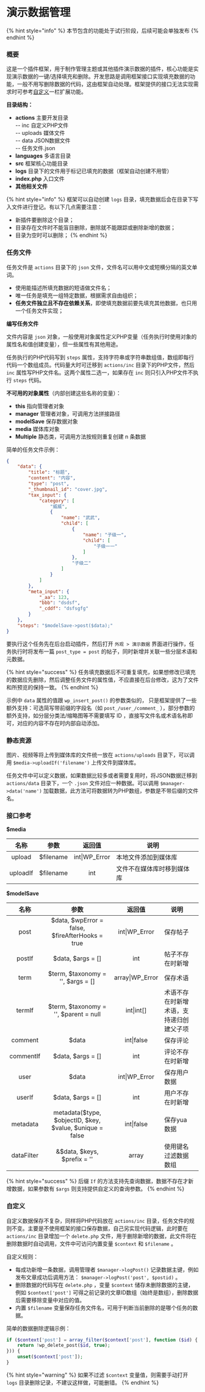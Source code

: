 # 演示数据管理

{% hint style="info" %}
本节包含的功能处于试行阶段，后续可能会单独发布
{% endhint %}

### 概要

这是一个插件框架，用于制作管理主题或其他插件演示数据的插件，核心功能是实现演示数据的一键/选择填充和删除。开发思路是调用框架接口实现填充数据的功能，一般不用写删除数据的代码，这由框架自动处理。框架提供的接口无法实现需求时可参考[自定义](yan-shi-shu-ju-guan-li.md#undefined)一栏扩展功能。

**目录结构：**

* **actions**  主要开发目录\
  \-- inc  自定义PHP文件\
  \-- uploads  媒体文件\
  \-- data  JSON数据文件\
  \-- 任务文件.json&#x20;
* **languages**  多语言目录
* **src**  框架核心功能目录
* **logs**  目录下的文件用于标记已填充的数据（框架自动创建不用管）
* **index.php**  入口文件
* **其他相关文件**

{% hint style="info" %}
框架可以自动创建 `logs` 目录，填充数据后会在目录下写入文件进行登记。有以下几点需要注意：

* 新插件要删除这个目录；
* 目录存在文件时不能盲目删除，删除就不能跟踪或删除新增的数据；
* 目录为空时可以删除；
{% endhint %}

### **任务文件**

任务文件是 `actions` 目录下的 `json` 文件，文件名可以用中文或短横分隔的英文单词。

* 使用能描述所填充数据的短语做文件名；
* 唯一任务是填充一组特定数据，根据需求自由组织；
* **任务文件独立且不存在依赖关系**，即使填充数据前要先填充其他数据，也只用一个任务文件实现；

**编写任务文件**

文件内容是 `json` 对象，一般使用对象属性定义PHP变量（任务执行时使用对象的属性名和值创建变量），但一些属性有其他用途。

任务执行的PHP代码写到 `steps` 属性，支持字符串或字符串数组值，数组即每行代码一个数组成员。代码量大时可迁移到 `actions/inc` 目录下的PHP文件，然后 `inc` 属性写PHP文件名。这两个属性二选一，如果存在 `inc` 则只引入PHP文件不执行 `steps` 代码。

**不可用的对象属性**（内部创建这些名称的变量）：

* **this**  指向管理者对象
* **manager**  管理者对象，可调用方法拼接路径
* **modelSave**  保存数据对象
* **media**  媒体库对象
* **Multiple**  静态类，可调用方法按规则重复创建 n 条数据

简单的任务文件示例：

```json
{
    "data": {
        "title": "标题",
        "content": "内容",
        "type": "post",
        "_thumbnail_id": "cover.jpg",
        "tax_input": {
            "category": [
                "威威",
                {
                    "name": "武武",
                    "child": [
                        {
                            "name": "子级一",
                            "child": [
                                "子级一一"
                            ]
                        },
                        "子级二"
                    ]
                }
            ]
        },
        "meta_input": {
            "_aa": 123,
            "bbb": "dsdsf",
            "_cddf": "dsfsgfg"
        }
    },
    "steps": "$modelSave->post($data);"
}
```

要执行这个任务先在后台启动插件，然后打开 `外观 > 演示数据` 界面进行操作，任务执行时将发布一篇 `post_type = post` 的帖子，同时新增并关联一些分层术语和元数据。

{% hint style="success" %}
任务填充数据后不可重复填充，如果想修改已填充的数据应先删除，然后调整任务文件的属性值，不应直接在后台修改，这为了文件和所预览的保持一致。
{% endhint %}

示例中 `data` 属性的值跟 `wp_insert_post()` 的参数类似的， 只是框架提供了一些额外支持：可选简写带前缀的字段名（如 `post_/user_/comment_` ），部分参数的额外支持，如分层分类法/缩略图等不需要填写 ID ，直接写文件名或术语名称即可，对应的内容不存在时内部自动添加。

### 静态资源

图片、视频等将上传到媒体库的文件统一放在 `actions/uploads` 目录下，可以调用 `$media->uploadIf('filename')` 上传文件到媒体库。

任务文件中可以定义数据，如果数据比较多或者需要复用时，将JSON数据迁移到 `actions/data` 目录下，一个 `.json` 文件对应一种数据。可以调用 `$manager->data('name')` 加载数据，此方法可将数据转为PHP数组，参数是不带后缀的文件名。

### 接口参考

**$media**

|    名称    |     参数    |       返回值      | 说明            |     |
| :------: | :-------: | :------------: | ------------- | :-: |
|  upload  | $filename | int\|WP\_Error | 本地文件添加到媒体库    |     |
| uploadIf | $filename |       int      | 文件不在媒体库时移到媒体库 |     |

**$modelSave**

|     名称     |                            参数                            |        返回值       | 说明                   |     |
| :--------: | :------------------------------------------------------: | :--------------: | -------------------- | :-: |
|    post    |      $data, $wpError = false, $fireAfterHooks = true     |  int\|WP\_Error  | 保存帖子                 |     |
|   postIf   |                    $data, $args = \[]                    |        int       | 帖子不存在时新增             |     |
|    term    |            $term, $taxonomy = '', $args = \[]            | array\|WP\_Error | 保存术语                 |     |
|   termIf   |           $term, $taxonomy = '', $parent = null          |    int\|int\[]   | 术语不存在时新增术语，支持递归创建父子项 |     |
|   comment  |                           $data                          |    int\|false    | 保存评论                 |     |
|  commentIf |                    $data, $args = \[]                    |        int       | 评论不存在时新增             |     |
|    user    |                           $data                          |  int\|WP\_Error  | 保存用户数据               |     |
|   userIf   |                    $data, $args = \[]                    |        int       | 用户不存在时新增             |     |
|  metadata  | metadata($type, $objectID, $key, $value, $unique = false |    int\|false    | 保存yua数据              |     |
| dataFilter |                &$data, $keys, $prefix = ''               |       array      | 使用键名过滤数据数组           |     |

{% hint style="success" %}
后缀 `If` 的方法支持先查询数据，数据不存在才新增数据，如果参数有 `$args` 则支持提供自定义的查询参数。
{% endhint %}

### 自定义

自定义数据保存不复杂，同样将PHP代码放在 `actions/inc` 目录，任务文件的规则不变。主要是不使用框架的接口保存数据，自己另实现代码逻辑，此时要在 `actions/inc` 目录增加一个 `delete.php` 文件，用于删除新增的数据，此文件将在删除数据时自动调用，文件中可访问内置变量 `$context` 和 `$filename` 。

自定义规则：

* 每成功新增一条数据，调用管理者 `$manager->logPost()` 记录数据主键，例如发布文章成功后调用方法： `$manager->logPost('post', $postid)` 。
* 删除数据的代码写在 `delete.php` ，变量 `$context` 储存未删除数据的主键，例如  `$context['post']` 可得之前记录的文章ID数组（始终是数组），删除数据后需要移除变量中对应的值。
* &#x20;内置 `$filename` 变量保存任务文件名，可用于判断当前删除的是哪个任务的数据。

简单的数据删除逻辑示例：

```php
if ($context['post'] = array_filter($context['post'], function ($id) {
    return !wp_delete_post($id, true);
})) {
    unset($context['post']);
}
```

{% hint style="warning" %}
如果不过滤 `$context` 变量值，则需要手动打开 `logs` 目录删除记录，不建议这样做，可能删错。
{% endhint %}

